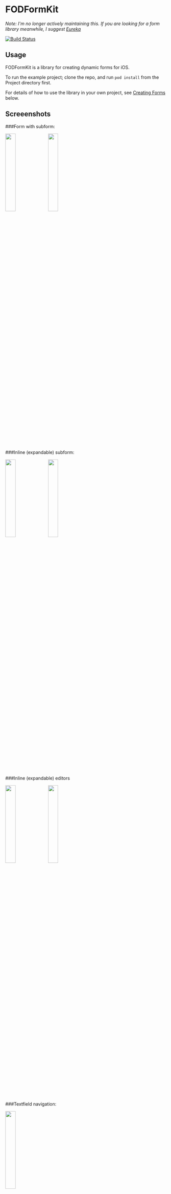 # FODFormKit

_Note: I'm no longer actively maintaining this. If you are looking for a form library meanwhile, I suggest [Eureka](https://github.com/xmartlabs/Eureka)_

[![Build Status](https://travis-ci.org/frankodwyer/FODFormKit.png?branch=master)](https://travis-ci.org/frankodwyer/FODFormKit)
<!-- [![Version](http://cocoapod-badges.herokuapp.com/v/FODFormKit/badge.png)](http://cocoadocs.org/docsets/FODFormKit)
[![Platform](http://cocoapod-badges.herokuapp.com/p/FODFormKit/badge.png)](http://cocoadocs.org/docsets/FODFormKit) -->

## Usage

FODFormKit is a library for creating dynamic forms for iOS.

To run the example project; clone the repo, and run `pod install` from the Project directory first.

For details of how to use the library in your own project, see [Creating Forms](#CreatingFormsAnchor) below.

## Screeenshots

###Form with subform:

<img src="https://github.com/frankodwyer/FODFormKit/raw/master/screenshots/form-with-subform.png" width="25%" height="25%"/>&nbsp;
<img src="https://github.com/frankodwyer/FODFormKit/raw/master/screenshots/form-with-subform-pushed.png" width="25%" height="25%"/>

###Inline (expandable) subform:

<img src="https://github.com/frankodwyer/FODFormKit/raw/master/screenshots/inline-subform-collapsed.png" width="25%" height="25%"/>&nbsp;
<img src="https://github.com/frankodwyer/FODFormKit/raw/master/screenshots/inline-subform-expanded.png" width="25%" height="25%"/>&nbsp;

###Inline (expandable) editors

<img src="https://github.com/frankodwyer/FODFormKit/raw/master/screenshots/inline-picker-expanded.png" width="25%" height="25%"/>&nbsp;
<img src="https://github.com/frankodwyer/FODFormKit/raw/master/screenshots/inline-date-editor-expanded.png" width="25%" height="25%"/>

###Textfield navigation:

<img src="https://github.com/frankodwyer/FODFormKit/raw/master/screenshots/textfield-navigation.png" width="25%" height="25%"/>&nbsp;

## Requirements

FODFormKit currently requires iOS7. It mostly works on iOS6 with cosmetic issues, but I don't have a need for this currently so I'm unlikely to fix them myself. Pull requests with iOS6 fixes are welcome, though.

## Installation

FODFormKit is available through [CocoaPods](http://cocoapods.org), to install
it simply add the following line to your Podfile:

    pod "FODFormKit"

## <a name="CreatingFormsAnchor"></a>Creating Forms

### Creating forms programmatically 

You can create forms programmatically using a `FODFormBuilder` object. See the demo project (*FODViewController.m*) for more examples.

    FODFormBuilder *builder = [[FODFormBuilder alloc] init];

    [builder startFormWithTitle:@"Main Form"];

    [builder section:@"Section 1"];

    [builder selectionRowWithKey:@"picker"
                        andTitle:@"Select a wibble"
                        andValue:nil
                        andItems:@[@"wibble1", @"wibble2", @"wibble3"]];

    [builder selectionRowWithKey:@"picker2"
                        andTitle:@"Select a fooby"
                        andValue:nil
                        andItems:@[@"fooby1", @"fooby2", @"fooby3"]].displayInline = YES;

    [builder section];

    [builder rowWithKey:@"date2"
                ofClass:[FODDateSelectionRow class]
               andTitle:@"When"
               andValue:nil];
    [builder rowWithKey:@"date1"
                ofClass:[FODDateSelectionRow class]
               andTitle:@"When Inline"
               andValue:nil].displayInline = YES;

    FODForm *form = [builder finishForm];

The builder object automatically keeps track of nested subforms and wires them up appropriately to their parent forms. 

Each call to the builder object returns the form, row, or section that was just created. To have a form or row display inline if possible (using expanding/collapsing cells), add `.displayInline = YES;`. (Currently only subforms, and rows of type `FODSelectionRow` or `FODDateSelectionRow` support this option.)

Each row must have a unique key within its form (and, in the case of inline subforms, the key must be unique within the parent form also). The key is used to retrieve the form values after a form has been completed.

### Creating forms from a plist

You can get the plist representation of a form by building it programmatically and calling `form.toPlist`. This format can then be written to a file in order to get a template that you can edit. For example, you can do this kind of thing in the debugger:

    (lldb) po [form.toPlist writeToFile:@"/Users/frank/form2.plist" atomically:YES]

To load a form from a plist, use:

    id plist = // load the plist from somewhere, e.g. a file or resource
    FODForm *form = [FODForm fromPlist:plist];
    
## Using a form

To display a form and allow a user to complete it:

    FODFormViewController *vc = [[FODFormViewController alloc] initWithForm:form userInfo:nil];
    vc.delegate = self;
    [self.navigationController pushViewController:vc animated:YES];

To retrieve the values that a user filled in, and to handle cancellation, implement the form delegate methods:

    - (void)formSaved:(FODForm *)model
             userInfo:(id)userInfo {
        NSString *value1 = (NSString*)[model valueForKeyPath:@"somekey"];
        NSString *value2 = (NSString*)[model valueForKeyPath:@"subform.somekey"];
        [self.navigationController popViewControllerAnimated:YES];
    }

    - (void)formCancelled:(FODForm *)model
                 userInfo:(id)userInfo {
        [self.navigationController popViewControllerAnimated:YES];
    }

## Customisation

The library does not support much customisation yet, however many aspects can be tailored by subclassing `FODCellFactory` to return different cells for different row types. (For example, subclasses of the existing cells, or a new subclass of `FODFormCell`) 

You can also add entirely new row types by adding subclasses of `FODFormRow`, adding a subclass of `FODFormCell` to represent it, and then extending `FODFormBuilder` and `FODCellFactory` to support the new row and cell types.

To add new kinds of inline editable cells, you can subclass `FODInlineEditorCell` and provide a view controller that edits your row type. Given overrides for the following methods, the superclass will manage containment of your view controller.

    - (UIViewController*)createEditorController;
    - (CGFloat) heightForEditorController:(CGFloat)maxHeight;

See `FODInlinePickerCell` or `FODInlineDatePickerCell` for examples of this.

(If you add a subclass or new row type, feel free to send a pull request)

## Caveats

* Take the 0.x version number seriously :-) This is a first cut of the library made over a few days. Though most aspects are working pretty well, the API will definitely change. For example, I want to add the ability to customise the keyboard that is shown for text fields and add further row types and customisation options.

* Many aspects will not work well in landscape mode or if the device is rotated. Autorotation is handled however for some editor types there is not enough height in landscape for them to be useable. You may want to prevent rotation to landscape because of this.

* There is not much in the way of iPad support yet. 

## Author

Frank O'Dwyer

## License

FODFormKit is available under the MIT license. See the LICENSE file for more info.



[![Bitdeli Badge](https://d2weczhvl823v0.cloudfront.net/frankodwyer/fodformkit/trend.png)](https://bitdeli.com/free "Bitdeli Badge")

